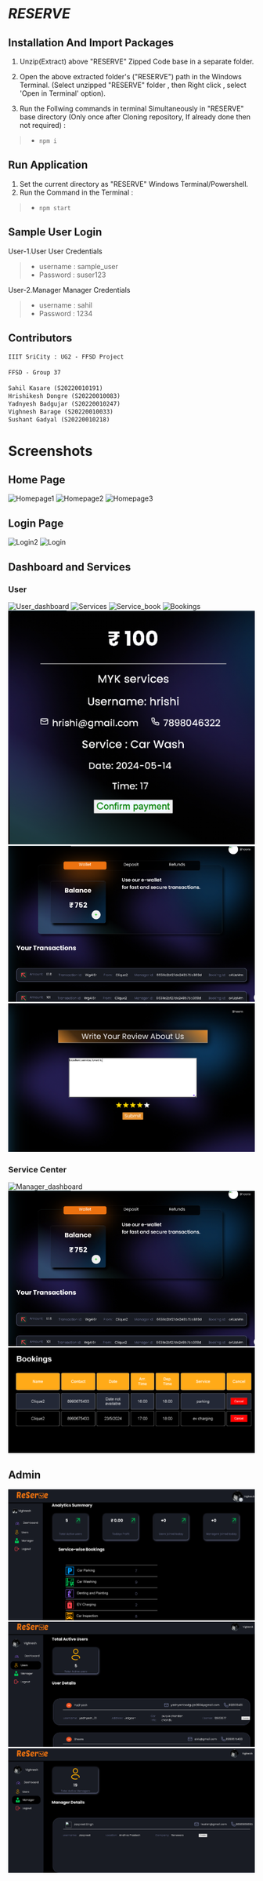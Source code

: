 # *RESERVE* 


## Installation And Import Packages
1. Unzip(Extract) above "RESERVE" Zipped Code base in a separate folder.

2. Open the above extracted folder's ("RESERVE") path in the Windows Terminal.
(Select unzipped "RESERVE" folder , then Right click , select 'Open in Terminal' option).

3. Run the Follwing commands in terminal Simultaneously in "RESERVE" base directory
(Only once after Cloning repository, If already done then not required) : 
> - ``` npm i ```


## Run Application

1. Set the current directory as "RESERVE" Windows Terminal/Powershell.
2. Run the Command in the Terminal :
> - ``` npm start ```


## Sample User Login

User-1.User
    User Credentials
> - username : sample_user 
> - Password : suser123

User-2.Manager
    Manager Credentials
> - username : sahil
> - Password : 1234



## Contributors
```
IIIT SriCity : UG2 - FFSD Project

FFSD - Group 37

Sahil Kasare (S20220010191)
Hrishikesh Dongre (S20220010083)
Yadnyesh Badgujar (S20220010247)
Vighnesh Barage (S20220010033)
Sushant Gadyal (S20220010218)

```
# Screenshots

## Home Page

![Homepage1](https://github.com/SahilKasare/RESERVE/assets/119025949/bb45bc23-61bc-474f-bf27-6d085d24987d)
![Homepage2](https://github.com/SahilKasare/RESERVE/assets/119025949/693c9352-f739-4357-acbf-da9161c53d07)
![Homepage3](https://github.com/SahilKasare/RESERVE/assets/119025949/88177846-b88a-4e30-bff3-0559055b7ce2)

## Login Page
![Login2](https://github.com/SahilKasare/RESERVE/assets/119025949/5fe50a1b-4b02-4729-bfc9-de2a552d1793)
![Login](https://github.com/SahilKasare/RESERVE/assets/119025949/d31340e2-ac64-4f5d-ba80-364451c83b00)

## Dashboard and Services

### User

![User_dashboard](https://github.com/SahilKasare/RESERVE/assets/119025949/eb3cd11f-9d52-4f72-ba21-8c395c34dac3)
![Services](https://github.com/SahilKasare/RESERVE/assets/119025949/7a74096a-74ef-4419-8646-aedb3c89590a)
![Service_book](https://github.com/SahilKasare/RESERVE/assets/119025949/9c01247f-6bc0-4bfa-8b15-b4ee76ffe3e4)
![Bookings](https://github.com/SahilKasare/RESERVE/assets/119025949/3343cc57-4153-454c-aebd-97f861c51818)
![Confirm_payment](https://github.com/SahilKasare/RESERVE/blob/master/views/Screenshots/booking_confirmation.png)
![Wallet](https://github.com/SahilKasare/RESERVE/blob/master/views/Screenshots/manager_wallet.png)
![Website_Review](https://github.com/SahilKasare/RESERVE/blob/master/views/Screenshots/user_review.png)
### Service Center

![Manager_dashboard](https://github.com/SahilKasare/RESERVE/assets/119025949/7f068f87-4ed3-4a29-86df-de5ba1134e90)
![Wallet](https://github.com/SahilKasare/RESERVE/blob/master/views/Screenshots/manager_wallet.png)
![Service_center_bookings](https://github.com/SahilKasare/RESERVE/blob/master/views/Screenshots/manager_bookings.png)


## Admin

![Admin_dashboard](https://github.com/SahilKasare/RESERVE/blob/master/views/Screenshots/admin_dashboard.png)
![User_details](https://github.com/SahilKasare/RESERVE/blob/master/views/Screenshots/user_details.png)
![Manager_details](https://github.com/SahilKasare/RESERVE/blob/master/views/Screenshots/manager_details.png)

